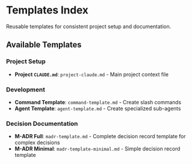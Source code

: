# Templates Index

Reusable templates for consistent project setup and documentation.

## Available Templates

### Project Setup

- **Project `CLAUDE.md`**: `project-claude.md` - Main project context file

### Development

- **Command Template**: `command-template.md` - Create slash commands
- **Agent Template**: `agent-template.md` - Create specialized sub-agents

### Decision Documentation

- **M-ADR Full**: `madr-template.md` - Complete decision record template for complex decisions
- **M-ADR Minimal**: `madr-template-minimal.md` - Simple decision record template
